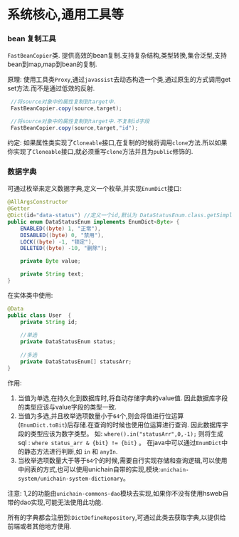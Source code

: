 # 系统核心,通用工具等


### bean 复制工具
`FastBeanCopier`类. 提供高效的bean复制.支持复杂结构,类型转换,集合泛型,支持bean到map,map到bean的复制.

原理: 使用工具类`Proxy`,通过`javassist`去动态构造一个类,通过原生的方式调用get set方法.而不是通过低效的反射.

```java
 //将source对象中的属性复制到target中.
 FastBeanCopier.copy(source,target);

 //将source对象中的属性复制到target中.不复制id字段
 FastBeanCopier.copy(source,target,"id");

```
约定: 如果属性类实现了`Cloneable`接口,在复制的时候将调用`clone`方法.所以如果你实现了`Cloneable`接口,就必须重写`clone`方法并且为`public`修饰的.

### 数据字典

可通过枚举来定义数据字典,定义一个枚举,并实现`EnumDict`接口:
```java
@AllArgsConstructor
@Getter
@Dict(id="data-status") //定义一个id,默认为 DataStatusEnum.class.getSimpleName();
public enum DataStatusEnum implements EnumDict<Byte> {
    ENABLED((byte) 1, "正常"),
    DISABLED((byte) 0, "禁用"),
    LOCK((byte) -1, "锁定"),
    DELETED((byte) -10, "删除");

    private Byte value;

    private String text;
}
```

在实体类中使用:
```java
@Data
public class User  {
    private String id;
    
    //单选
    private DataStatusEnum status;
    
    //多选
    private DataStatusEnum[] statusArr;
}
```

作用: 
1. 当值为单选,在持久化到数据库时,将自动存储字典的value值. 因此数据库字段的类型应该与value字段的类型一致.
2. 当值为多选,并且枚举选项数量小于`64`个,则会将值进行位运算(`EnumDict.toBit`)后存储.在查询的时候也使用位运算进行查询.
因此数据库字段的类型应该为数字类型。
如: `where().in("statusArr",0,-1);` 则将生成sql : `where status_arr & {bit} != {bit}` 。
在java中可以通过`EnumDict`中的静态方法进行判断,如 `in` 和 `anyIn`. 
3. 当枚举选项数量大于等于`64`个的时候,需要自行实现存储和查询逻辑,可以使用中间表的方式,也可以使用unichain自带的实现,模块:`unichain-system/unichain-system-dictionary`。

注意: 1,2的功能由`unichain-commons-dao`模块去实现,如果你不没有使用hsweb自带的dao实现,可能无法使用此功能.

所有的字典都会注册到:`DictDefineRepository`,可通过此类去获取字典,以提供给前端或者其他地方使用.
